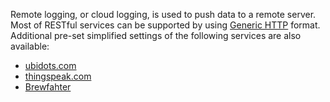 Remote logging, or cloud logging, is used to push data to a remote server. Most of RESTful services can be supported by using [Generic HTTP](https://github.com/vitotai/BrewPiLess/wiki/Generic-HTTP-Logging) format. Additional pre-set simplified settings of the following services are also available:
* [ubidots.com](https://github.com/vitotai/BrewPiLess/wiki/Logging-to-ubidots.com)
* [thingspeak.com](https://github.com/vitotai/BrewPiLess/wiki/Logging-to-thingspeak.com)
* [Brewfahter](https://github.com/vitotai/BrewPiLess/wiki/Logging-to-Brewfather)